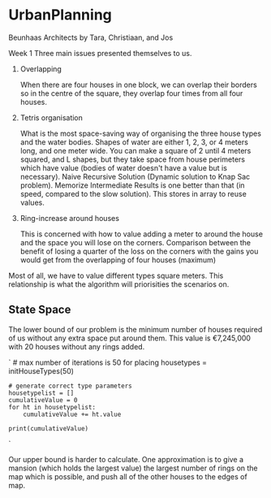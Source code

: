 # UrbanPlanning
Beunhaas Architects
by Tara, Christiaan, and Jos

Week 1
Three main issues presented themselves to us.
1.  Overlapping

    When there are four houses in one block, we can overlap their borders so in the centre of
    the square, they overlap four times from all four houses.
    
2.  Tetris organisation

    What is the most space-saving way of organising the three house types and the water bodies.
    Shapes of water are either 1, 2, 3, or 4 meters long, and one meter wide.
    You can make a square of 2 until 4 meters squared, and L shapes, but they take space from house perimeters which
    have value (bodies of water doesn't have a value but is necessary).
    Naive Recursive Solution (Dynamic solution to Knap Sac problem).
    Memorize Intermediate Results is one better than that (in speed, compared to the slow solution).
    This stores in array to reuse values.
    
3.  Ring-increase around houses

    This is concerned with how to value adding a meter to around the house and the space you will lose on the corners.
    Comparison between the benefit of losing a quarter of the loss on the corners with the gains you would get from
    the overlapping of four houses (maximum)
    
Most of all, we have to value different types square meters.
This relationship is what the algorithm will priorisities the scenarios on.

## State Space

The lower bound of our problem is the minimum number of houses required of us without any extra space put around them. 
This value is €7,245,000 with 20 houses without any rings added.

`   # max number of iterations is 50 for placing
    housetypes = initHouseTypes(50)

    # generate correct type parameters
    housetypelist = []
    cumulativeValue = 0
    for ht in housetypelist:
        cumulativeValue += ht.value

    print(cumulativeValue)
`

Our upper bound is harder to calculate. One approximation is to give a mansion (which holds the largest value) the largest number of rings 
on the map which is possible, and push all of the other houses to the edges of map.
